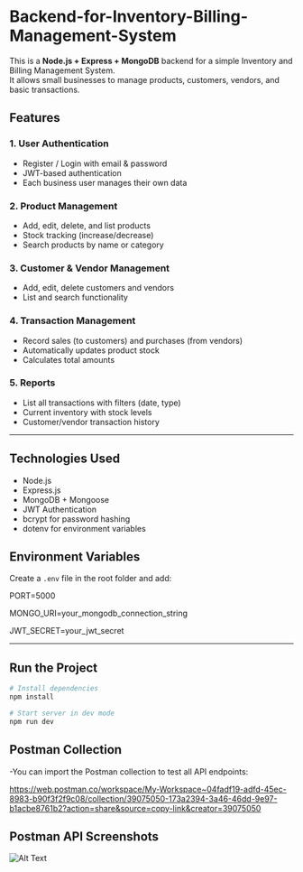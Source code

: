# Backend-for-Inventory-Billing-Management-System

This is a **Node.js + Express + MongoDB** backend for a simple Inventory and Billing Management System.  
It allows small businesses to manage products, customers, vendors, and basic transactions.

## **Features**

### 1. User Authentication
- Register / Login with email & password
- JWT-based authentication
- Each business user manages their own data

### 2. Product Management
- Add, edit, delete, and list products
- Stock tracking (increase/decrease)
- Search products by name or category

### 3. Customer & Vendor Management
- Add, edit, delete customers and vendors
- List and search functionality

### 4. Transaction Management
- Record sales (to customers) and purchases (from vendors)
- Automatically updates product stock
- Calculates total amounts

### 5. Reports
- List all transactions with filters (date, type)
- Current inventory with stock levels
- Customer/vendor transaction history

---

## **Technologies Used**
- Node.js
- Express.js
- MongoDB + Mongoose
- JWT Authentication
- bcrypt for password hashing
- dotenv for environment variables

## **Environment Variables**
Create a `.env` file in the root folder and add:

PORT=5000

MONGO_URI=your_mongodb_connection_string

JWT_SECRET=your_jwt_secret


---

## **Run the Project**

```bash
# Install dependencies
npm install

# Start server in dev mode
npm run dev
```
## **Postman Collection**

-You can import the Postman collection to test all API endpoints:

https://web.postman.co/workspace/My-Workspace~04fadf19-adfd-45ec-8983-b90f3f2f9c08/collection/39075050-173a2394-3a46-46dd-9e97-b1acbe8761b2?action=share&source=copy-link&creator=39075050

## **Postman API Screenshots**
![Alt Text](path/to/image.png)

